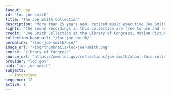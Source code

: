 ```yaml
---
layout: use
id: "loc-joe-smith"
title: "The Joe Smith Collection"
description: "More than 25 years ago, retired music executive Joe Smith accomplished a Herculean feat—he got more than 200 celebrated singers, musicians and industry icons to talk about their lives, music, experiences and contemporaries. In 2012 Smith donated this treasure trove of unedited sound recordings to the nation's library."
rights: "The sound recordings in this collection are free to use and reuse with proper attribution to the copyright owner, Joe Smith."
credit: "Joe Smith Collection at the Library of Congress, Motion Picture, Broadcasting and Recorded Sound Division."
collection_base_url: "/loc-joe-smith/"
permalink: "/loc-joe-smith/use/"
image_url: "/img/thumbnails/loc-joe-smith.png"
source: "Library of Congress"
source_url: "https://www.loc.gov/collections/joe-smith/about-this-collection/"
provider: "loc.gov"
uid: "loc-joe-smith"
subjects:
  - Interviews
sequence: 12
active: 1
---
```

